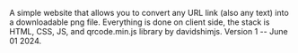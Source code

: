 A simple website that allows you to convert any URL link (also any text) into a downloadable png file. 
Everything is done on client side, the stack is HTML, CSS, JS, and qrcode.min.js library by davidshimjs. 
Version 1 -- June 01 2024. 
